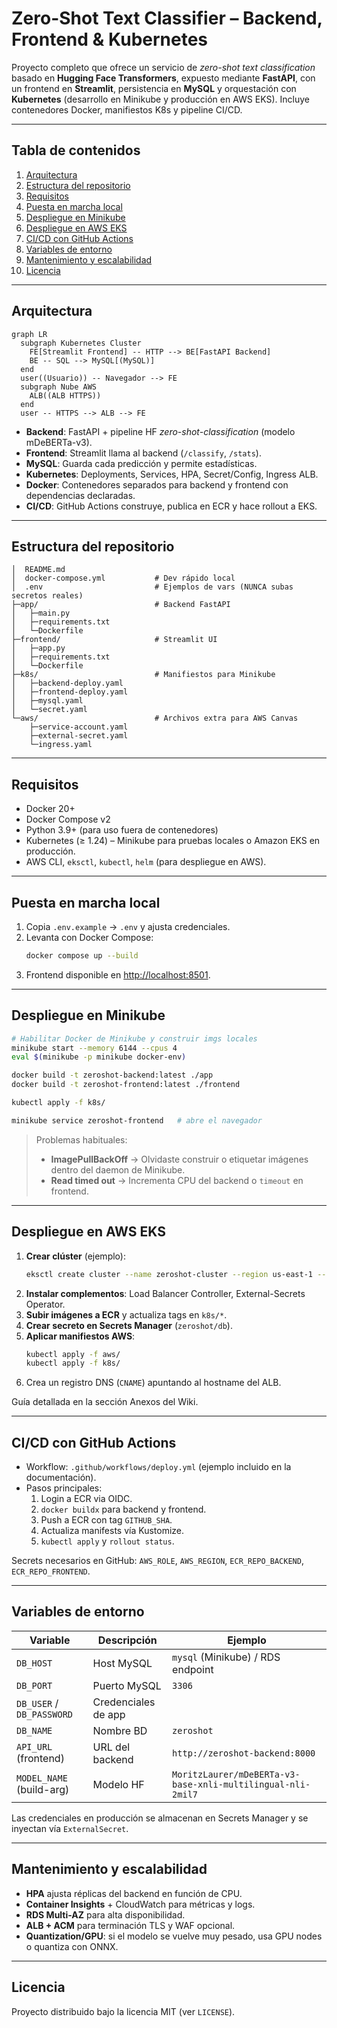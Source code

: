 # Zero-Shot Text Classifier – Backend, Frontend & Kubernetes

Proyecto completo que ofrece un servicio de *zero-shot text classification* basado en **Hugging Face Transformers**, expuesto mediante **FastAPI**, con un frontend en **Streamlit**, persistencia en **MySQL** y orquestación con **Kubernetes** (desarrollo en Minikube y producción en AWS EKS). Incluye contenedores Docker, manifiestos K8s y pipeline CI/CD.

---
## Tabla de contenidos
1. [Arquitectura](#arquitectura)
2. [Estructura del repositorio](#estructura-del-repositorio)
3. [Requisitos](#requisitos)
4. [Puesta en marcha local](#puesta-en-marcha-local)
5. [Despliegue en Minikube](#despliegue-en-minikube)
6. [Despliegue en AWS EKS](#despliegue-en-aws-eks)
7. [CI/CD con GitHub Actions](#cicd-con-github-actions)
8. [Variables de entorno](#variables-de-entorno)
9. [Mantenimiento y escalabilidad](#mantenimiento-y-escalabilidad)
10. [Licencia](#licencia)

---
## Arquitectura

```mermaid
graph LR
  subgraph Kubernetes Cluster
    FE[Streamlit Frontend] -- HTTP --> BE[FastAPI Backend]
    BE -- SQL --> MySQL[(MySQL)]
  end
  user((Usuario)) -- Navegador --> FE
  subgraph Nube AWS
    ALB((ALB HTTPS))
  end
  user -- HTTPS --> ALB --> FE
```

* **Backend**: FastAPI + pipeline HF *zero-shot-classification* (modelo mDeBERTa-v3).
* **Frontend**: Streamlit llama al backend (`/classify`, `/stats`).
* **MySQL**: Guarda cada predicción y permite estadísticas.
* **Kubernetes**: Deployments, Services, HPA, Secret/Config, Ingress ALB.
* **Docker**: Contenedores separados para backend y frontend con dependencias declaradas.
* **CI/CD**: GitHub Actions construye, publica en ECR y hace rollout a EKS.

---
## Estructura del repositorio

```
│  README.md
│  docker-compose.yml           # Dev rápido local
│  .env                         # Ejemplos de vars (NUNCA subas secretos reales)
├─app/                          # Backend FastAPI
│   ├─main.py
│   ├─requirements.txt
│   └─Dockerfile
├─frontend/                     # Streamlit UI
│   ├─app.py
│   ├─requirements.txt
│   └─Dockerfile
├─k8s/                          # Manifiestos para Minikube
│   ├─backend-deploy.yaml
│   ├─frontend-deploy.yaml
│   ├─mysql.yaml
│   └─secret.yaml
└─aws/                          # Archivos extra para AWS Canvas
    ├─service-account.yaml
    ├─external-secret.yaml
    └─ingress.yaml
```

---
## Requisitos

* Docker 20+
* Docker Compose v2
* Python 3.9+ (para uso fuera de contenedores)
* Kubernetes (≥ 1.24) – Minikube para pruebas locales o Amazon EKS en producción.
* AWS CLI, `eksctl`, `kubectl`, `helm` (para despliegue en AWS).

---
## Puesta en marcha local

1. Copia `.env.example` → `.env` y ajusta credenciales.
2. Levanta con Docker Compose:
   ```bash
   docker compose up --build
   ```
3. Frontend disponible en <http://localhost:8501>.

---
## Despliegue en Minikube

```bash
# Habilitar Docker de Minikube y construir imgs locales
minikube start --memory 6144 --cpus 4
eval $(minikube -p minikube docker-env)

docker build -t zeroshot-backend:latest ./app
docker build -t zeroshot-frontend:latest ./frontend

kubectl apply -f k8s/

minikube service zeroshot-frontend   # abre el navegador
```

> Problemas habituales:
> * **ImagePullBackOff** → Olvidaste construir o etiquetar imágenes dentro del daemon de Minikube.
> * **Read timed out** → Incrementa CPU del backend o `timeout` en frontend.

---
## Despliegue en AWS EKS

1. **Crear clúster** (ejemplo):
   ```bash
   eksctl create cluster --name zeroshot-cluster --region us-east-1 --managed --node-type t3.large --nodes 2
   ```
2. **Instalar complementos**: Load Balancer Controller, External-Secrets Operator.
3. **Subir imágenes a ECR** y actualiza tags en `k8s/*`.
4. **Crear secreto en Secrets Manager** (`zeroshot/db`).
5. **Aplicar manifiestos AWS**:
   ```bash
   kubectl apply -f aws/
   kubectl apply -f k8s/
   ```
6. Crea un registro DNS (`CNAME`) apuntando al hostname del ALB.

Guía detallada en la sección Anexos del Wiki.

---
## CI/CD con GitHub Actions

* Workflow: `.github/workflows/deploy.yml` (ejemplo incluido en la documentación).
* Pasos principales:
  1. Login a ECR via OIDC.
  2. `docker buildx` para backend y frontend.
  3. Push a ECR con tag `GITHUB_SHA`.
  4. Actualiza manifests vía Kustomize.
  5. `kubectl apply` y `rollout status`.

Secrets necesarios en GitHub: `AWS_ROLE`, `AWS_REGION`, `ECR_REPO_BACKEND`, `ECR_REPO_FRONTEND`.

---
## Variables de entorno

| Variable | Descripción | Ejemplo |
|----------|-------------|---------|
| `DB_HOST` | Host MySQL | `mysql` (Minikube) / RDS endpoint |
| `DB_PORT` | Puerto MySQL | `3306` |
| `DB_USER` / `DB_PASSWORD` | Credenciales de app |  |
| `DB_NAME` | Nombre BD | `zeroshot` |
| `API_URL` (frontend) | URL del backend | `http://zeroshot-backend:8000` |
| `MODEL_NAME` (build-arg) | Modelo HF | `MoritzLaurer/mDeBERTa-v3-base-xnli-multilingual-nli-2mil7` |

Las credenciales en producción se almacenan en Secrets Manager y se inyectan vía `ExternalSecret`.

---
## Mantenimiento y escalabilidad

* **HPA** ajusta réplicas del backend en función de CPU.
* **Container Insights** + CloudWatch para métricas y logs.
* **RDS Multi-AZ** para alta disponibilidad.
* **ALB + ACM** para terminación TLS y WAF opcional.
* **Quantization/GPU**: si el modelo se vuelve muy pesado, usa GPU nodes o quantiza con ONNX.

---
## Licencia

Proyecto distribuido bajo la licencia MIT (ver `LICENSE`).
